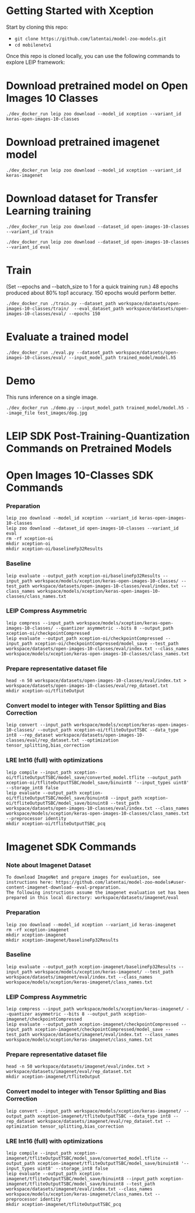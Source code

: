 # Getting Started with Xception

Start by cloning this repo:
* ```git clone https://github.com/latentai/model-zoo-models.git```
* ```cd mobilenetv1```

Once this repo is cloned locally, you can use the following commands to explore LEIP framework:


# Download pretrained model on Open Images 10 Classes
```
./dev_docker_run leip zoo download --model_id xception --variant_id keras-open-images-10-classes
```

# Download pretrained imagenet model
```
./dev_docker_run leip zoo download --model_id xception --variant_id keras-imagenet
```
# Download dataset for Transfer Learning training
```
./dev_docker_run leip zoo download --dataset_id open-images-10-classes --variant_id train

./dev_docker_run leip zoo download --dataset_id open-images-10-classes --variant_id eval
```
# Train

(Set --epochs and --batch_size to 1 for a quick training run.)
48 epochs produced about 80% top1 accuracy. 150 epochs would perform better.
```
./dev_docker_run ./train.py --dataset_path workspace/datasets/open-images-10-classes/train/  --eval_dataset_path workspace/datasets/open-images-10-classes/eval/ --epochs 150
```
# Evaluate a trained model
```
./dev_docker_run ./eval.py --dataset_path workspace/datasets/open-images-10-classes/eval/ --input_model_path trained_model/model.h5
```
# Demo

This runs inference on a single image.
```
./dev_docker_run ./demo.py --input_model_path trained_model/model.h5 --image_file test_images/dog.jpg
```

# LEIP SDK Post-Training-Quantization Commands on Pretrained Models

# Open Images 10-Classes SDK Commands
### Preparation
```
leip zoo download --model_id xception --variant_id keras-open-images-10-classes
leip zoo download --dataset_id open-images-10-classes --variant_id eval
rm -rf xception-oi
mkdir xception-oi
mkdir xception-oi/baselineFp32Results
```
### Baseline
```
leip evaluate --output_path xception-oi/baselineFp32Results --input_path workspace/models/xception/keras-open-images-10-classes/ --test_path workspace/datasets/open-images-10-classes/eval/index.txt --class_names workspace/models/xception/keras-open-images-10-classes/class_names.txt
```
### LEIP Compress Asymmetric
```
leip compress --input_path workspace/models/xception/keras-open-images-10-classes/ --quantizer asymmetric --bits 8 --output_path xception-oi/checkpointCompressed
leip evaluate --output_path xception-oi/checkpointCompressed --input_path xception-oi/checkpointCompressed/model_save --test_path workspace/datasets/open-images-10-classes/eval/index.txt --class_names workspace/models/xception/keras-open-images-10-classes/class_names.txt
```
### Prepare representative dataset file
```
head -n 50 workspace/datasets/open-images-10-classes/eval/index.txt > workspace/datasets/open-images-10-classes/eval/rep_dataset.txt
mkdir xception-oi/tfliteOutput
```
### Convert model to integer with Tensor Splitting and Bias Correction
```
leip convert --input_path workspace/models/xception/keras-open-images-10-classes/ --output_path xception-oi/tfliteOutputTSBC --data_type int8 --rep_dataset workspace/datasets/open-images-10-classes/eval/rep_dataset.txt --optimization tensor_splitting,bias_correction
```
### LRE Int16 (full) with optimizations
```
leip compile --input_path xception-oi/tfliteOutputTSBC/model_save/converted_model.tflite --output_path xception-oi/tfliteOutputTSBC/model_save/binuint8 '--input_types uint8' --storage_int8 false
leip evaluate --output_path xception-oi/tfliteOutputTSBC/model_save/binuint8 --input_path xception-oi/tfliteOutputTSBC/model_save/binuint8 --test_path workspace/datasets/open-images-10-classes/eval/index.txt --class_names workspace/models/xception/keras-open-images-10-classes/class_names.txt --preprocessor identity
mkdir xception-oi/tfliteOutputTSBC_pcq
```
# Imagenet SDK Commands
### Note about Imagenet Dataset
```
To download ImageNet and prepare images for evaluation, see instructions here: https://github.com/latentai/model-zoo-models#user-content-imagenet-download--eval-preparation.
The following instructions assume the imagenet evaluation set has been prepared in this local directory: workspace/datasets/imagenet/eval
```
### Preparation
```
leip zoo download --model_id xception --variant_id keras-imagenet
rm -rf xception-imagenet
mkdir xception-imagenet
mkdir xception-imagenet/baselineFp32Results
```
### Baseline
```
leip evaluate --output_path xception-imagenet/baselineFp32Results --input_path workspace/models/xception/keras-imagenet/ --test_path workspace/datasets/imagenet/eval/index.txt --class_names workspace/models/xception/keras-imagenet/class_names.txt
```
### LEIP Compress Asymmetric
```
leip compress --input_path workspace/models/xception/keras-imagenet/ --quantizer asymmetric --bits 8 --output_path xception-imagenet/checkpointCompressed
leip evaluate --output_path xception-imagenet/checkpointCompressed --input_path xception-imagenet/checkpointCompressed/model_save --test_path workspace/datasets/imagenet/eval/index.txt --class_names workspace/models/xception/keras-imagenet/class_names.txt
```
### Prepare representative dataset file
```
head -n 50 workspace/datasets/imagenet/eval/index.txt > workspace/datasets/imagenet/eval/rep_dataset.txt
mkdir xception-imagenet/tfliteOutput
```
### Convert model to integer with Tensor Splitting and Bias Correction
```
leip convert --input_path workspace/models/xception/keras-imagenet/ --output_path xception-imagenet/tfliteOutputTSBC --data_type int8 --rep_dataset workspace/datasets/imagenet/eval/rep_dataset.txt --optimization tensor_splitting,bias_correction
```
### LRE Int16 (full) with optimizations
```
leip compile --input_path xception-imagenet/tfliteOutputTSBC/model_save/converted_model.tflite --output_path xception-imagenet/tfliteOutputTSBC/model_save/binuint8 '--input_types uint8' --storage_int8 false
leip evaluate --output_path xception-imagenet/tfliteOutputTSBC/model_save/binuint8 --input_path xception-imagenet/tfliteOutputTSBC/model_save/binuint8 --test_path workspace/datasets/imagenet/eval/index.txt --class_names workspace/models/xception/keras-imagenet/class_names.txt --preprocessor identity
mkdir xception-imagenet/tfliteOutputTSBC_pcq
```
